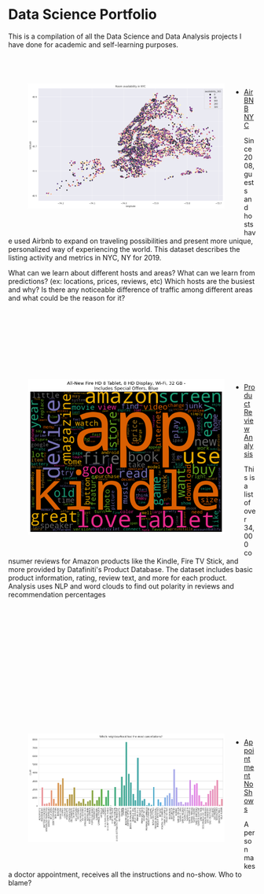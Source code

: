 # Data Science Portfolio
This is a compilation of all the Data Science and Data Analysis projects I have done for academic
and self-learning purposes.
<br />
<br />

<img src="./img/NYC_airbnb.png" align="left" style="width: 400px; height=400px; margin: 40px" />
<br />
<br /> 

- [AirBNB NYC](https://github.com/darkMatterChimpanzee/Data-Science-Portfolio/tree/main/AirBNB%20NYC)

Since 2008, guests and hosts have used Airbnb to expand on traveling possibilities and present more unique, 
personalized way of experiencing the world. This dataset describes the listing activity and metrics in NYC, NY for 2019. 

What can we learn about different hosts and areas? What can we learn from predictions? (ex: locations, 
prices, reviews, etc) Which hosts are the busiest and why? Is there any noticeable difference of traffic among 
different areas and what could be the reason for it?

<br />
<br />
<br />
<br />
<br />
<br />


<img src="./img/product-review.png" align="left" style="width: 400px; height=400px; margin: 40px" />

<br />
<br />

- [Product Review Analysis](https://github.com/darkMatterChimpanzee/Data-Science-Portfolio/tree/main/Product%20Review%20Analysis) 

This is a list of over 34,000 consumer reviews for Amazon products like the Kindle, Fire TV Stick, and more 
provided by Datafiniti's Product Database. The dataset includes basic product information, rating, review text, and 
more for each product. Analysis uses NLP and word clouds to find out polarity in reviews and recommendation percentages

<br />
<br />
<br />
<br />
<br />
<br />
<br />
<br />
<br />
<br />
<br />
<br />
<br />

<img src="./img/no-appoint.png" align="left" style="width: 400px; height=400px; margin: 40px" />

<br />
<br />

- [Appointment No Shows](https://github.com/darkMatterChimpanzee/Data-Science-Portfolio/tree/main/Appointment%20No-Shows)

A person makes a doctor appointment, receives all the instructions and no-show. Who to blame?

